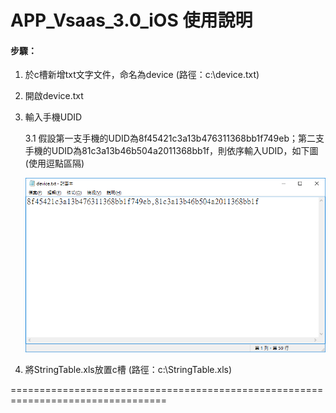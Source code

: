 # APP_Vsaas_3.0_iOS 使用說明

#### 步驟：

1. 於c槽新增txt文字文件，命名為device (路徑：c:\device.txt)
2. 開啟device.txt

3. 輸入手機UDID

	3.1 假設第一支手機的UDID為8f45421c3a13b476311368bb1f749eb；第二支手機的UDID為81c3a13b46b504a2011368bb1f，則依序輸入UDID，如下圖 (使用逗點區隔)
	
	![image](https://github.com/Gilleschen/APP_Vsaas_3.0_iOS/blob/master/picture/device.png)
	
4. 將StringTable.xls放置c槽 (路徑：c:\StringTable.xls)


=================================================================================
